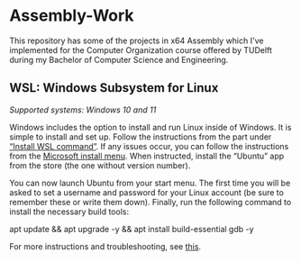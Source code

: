 # Assembly-Work
This repository has some of the projects in x64 Assembly which I've implemented for the Computer Organization course offered by TUDelft during my Bachelor of Computer Science and Engineering.

## WSL: Windows Subsystem for Linux
$\textit{Supported systems: Windows 10 and 11}$

Windows includes the option to install and run Linux inside of Windows. It is simple to install and set up. Follow the instructions from the part under [“Install WSL command”](https://docs.microsoft.com/en-us/windows/wsl/install). If any issues occur, you can follow the instructions from the [Microsoft install menu](https://docs.microsoft.com/en-us/windows/wsl/install-manual). When instructed, install the “Ubuntu” app from the store (the one without version number).

You can now launch Ubuntu from your start menu. The first time you will be asked to set a username and password for your Linux account (be sure to remember these or write them down). Finally, run the following command to install the necessary build tools:

apt update && apt upgrade -y && apt install build-essential gdb -y

For more instructions and troubleshooting, see [this](https://docs.microsoft.com/en-us/windows/wsl/troubleshooting).
